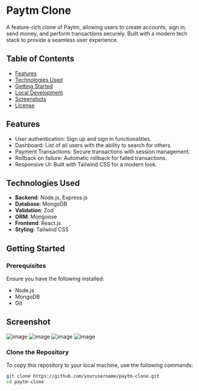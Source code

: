 # Paytm Clone

A feature-rich clone of Paytm, allowing users to create accounts, sign in, send money, and perform transactions securely. Built with a modern tech stack to provide a seamless user experience.

## Table of Contents
- [Features](#features)
- [Technologies Used](#technologies-used)
- [Getting Started](#getting-started)
- [Local Development](#local-development)
- [Screenshots](#screenshots)
- [License](#license)

## Features
- User authentication: Sign up and sign in functionalities.
- Dashboard: List of all users with the ability to search for others.
- Payment Transactions: Secure transactions with session management.
- Rollback on failure: Automatic rollback for failed transactions.
- Responsive UI: Built with Tailwind CSS for a modern look.

## Technologies Used
- **Backend**: Node.js, Express.js
- **Database**: MongoDB
- **Validation**: Zod
- **ORM**: Mongoose
- **Frontend**: React.js
- **Styling**: Tailwind CSS

## Getting Started

### Prerequisites
Ensure you have the following installed:
- Node.js
- MongoDB
- Git

## Screenshot
![image](https://github.com/user-attachments/assets/ce45243e-386f-439c-b24a-3a9605324791)
![image](https://github.com/user-attachments/assets/5b176ea7-65cd-4429-a56b-6f893d8ab67b)
![image](https://github.com/user-attachments/assets/f089b03f-ffe8-4325-a8c8-5a998455a583)
![image](https://github.com/user-attachments/assets/fda6940d-c5e6-4931-abee-f5c598c5048b)




### Clone the Repository
To copy this repository to your local machine, use the following commands:

```bash
git clone https://github.com/yourusername/paytm-clone.git
cd paytm-clone



